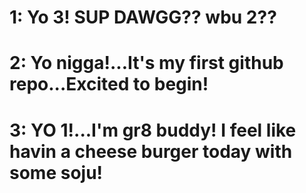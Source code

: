 # 1: Yo 3! SUP DAWGG?? wbu 2??

# 2: Yo nigga!...It's my first github repo...Excited to begin!

# 3: YO 1!...I'm gr8 buddy! I feel like havin a cheese burger today with some soju!
